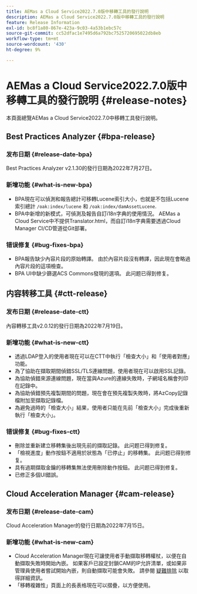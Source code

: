 ```yaml
---
title: AEMas a Cloud Service2022.7.0版中移轉工具的發行說明
description: AEMas a Cloud Service2022.7.0版中移轉工具的發行說明
feature: Release Information
exl-id: bc8f1a80-867e-423a-9c03-4a53b1ebc57c
source-git-commit: cc52dfac1e7495d6a792bc7525720695022db8eb
workflow-type: tm+mt
source-wordcount: '430'
ht-degree: 9%

---
```


# AEMas a Cloud Service2022.7.0版中移轉工具的發行說明 {#release-notes}

本頁面總覽AEMas a Cloud Service2022.7.0中移轉工具發行說明。

## Best Practices Analyzer {#bpa-release}

### 发布日期 {#release-date-bpa}

Best Practices Analyzer v2.1.30的發行日期為2022年7月27日。

### 新增功能 {#what-is-new-bpa}

* BPA現在可以偵測和報告總計可移轉Lucene索引大小，也就是不包括Lucene索引總計 `/oak:index/lucene` 和 `/oak:index/damAssetLucene`.
* BPA中新增的新模式，可偵測及報告自訂i18n字典的使用情況。 AEMas a Cloud Service中不提供Translator.html，而自訂i18n字典需要透過Cloud Manager CI/CD管道從Git部署。

### 错误修复 {#bug-fixes-bpa}

* BPA報告缺少內容片段的原始轉譯。 由於內容片段沒有轉譯，因此現在會略過內容片段的這項檢查。
* BPA UI中缺少篩選ACS Commons發現的選項。 此问题已得到修复。

## 内容转移工具 {#ctt-release}

### 发布日期 {#release-date-ctt}

內容轉移工具v2.0.12的發行日期為2022年7月19日。

### 新增功能 {#what-is-new-ctt}

* 透過LDAP登入的使用者現在可以在CTT中執行「檢查大小」和「使用者對應」功能。
* 為了協助在擷取期間偵錯SSL/TLS連線問題，使用者現在可以啟用SSL記錄。
* 為協助偵錯來源連線問題，現在當與Azure的連線失敗時，子網域名稱會列印在記錄中。
* 為協助偵錯預先複製期間的問題，現在會在預先複製失敗時，將AzCopy記錄檔附加至擷取記錄檔。
* 為避免過時的「檢查大小」結果，使用者只能在先前「檢查大小」完成後重新執行「檢查大小」。

### 错误修复 {#bug-fixes-ctt}

* 刪除並重新建立移轉集後出現先前的擷取記錄。 此问题已得到修复。
* 「檢視進度」動作按鈕不適用於狀態為「已停止」的移轉集。 此问题已得到修复。
* 具有過期擷取金鑰的移轉集無法使用刪除動作按鈕。 此问题已得到修复。
* 已修正多個UI錯誤。

## Cloud Acceleration Manager {#cam-release}

### 发布日期 {#release-date-cam}

Cloud Acceleration Manager的發行日期為2022年7月15日。

### 新增功能 {#what-is-new-cam}

* Cloud Acceleration Manager現在可讓使用者手動擷取移轉權杖，以便在自動擷取失敗時開始內嵌。 如果客戶已設定封鎖CAM的IP允許清單，或如果非管理員使用者嘗試開始內嵌，則自動擷取可能會失敗。 請參閱 [疑難排除](/help/journey-migration/content-transfer-tool/using-content-transfer-tool/ingesting-content.md#troubleshooting) 以取得詳細資訊。
* 「移轉複雜性」頁面上的長表格現在可以摺疊，以方便使用。
